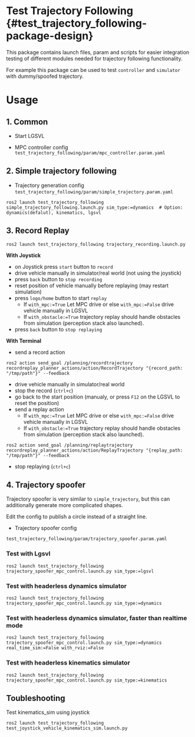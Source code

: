 Test Trajectory Following {#test_trajectory_following-package-design}
=============
This package contains launch files, param and scripts for
easier integration testing of different modules needed for trajectory following functionality.

For example this package can be used to test `controller` and `simulator` with dummy/spoofed trajectory.

# Usage

## 1. Common

* Start LGSVL

* MPC controller config
`test_trajectory_following/param/mpc_controller.param.yaml`


## 2. Simple trajectory following

* Trajectory generation config
`test_trajectory_following/param/simple_trajectory.param.yaml`

```
ros2 launch test_trajectory_following simple_trajectory_following.launch.py sim_type:=dynamics  # Option: dynamics(defalut), kinematics, lgsvl
```

## 3. Record Replay

```
ros2 launch test_trajectory_following trajectory_recording.launch.py
```

**With Joystick**

* on Joystick press `start` button to `record`
* drive vehicle manually in simulator/real world (not using the joystick)
* press `back` button to `stop recording`
* reset position of vehicle manually before replaying (may restart simulation)
* press `logo/home` button to start `replay`
  * If `with_mpc:=True` Let MPC drive or else `with_mpc:=False` drive vehicle manually in LGSVL
  * If `with_obstacle:=True` trajectory replay should handle obstacles from simulation (perception stack also launched).
* press `back` button to `stop replaying`

**With Terminal**

* send a record action

```
ros2 action send_goal /planning/recordtrajectory recordreplay_planner_actions/action/RecordTrajectory "{record_path: "/tmp/path"}" --feedback
```

* drive vehicle manually in simulator/real world
* stop the record (`ctrl+c`)
* go back to the start position (manualy, or press `F12` on the LGSVL to reset the position)
* send a replay action
  * If `with_mpc:=True` Let MPC drive or else `with_mpc:=False` drive vehicle manually in LGSVL
  * If `with_obstacle:=True` trajectory replay should handle obstacles from simulation (perception stack also launched).

```
ros2 action send_goal /planning/replaytrajectory recordreplay_planner_actions/action/ReplayTrajectory "{replay_path: "/tmp/path"}" --feedback
```

* stop replaying (`ctrl+c`)


## 4. Trajectory spoofer
Trajectory spoofer is very similar to `simple_trajectory`,
but this can additionally generate more complicated shapes.

Edit the config to publish a circle instead of a straight line.


* Trajectory spoofer config

```
test_trajectory_following/param/trajectory_spoofer.param.yaml
```

### Test with Lgsvl

```
ros2 launch test_trajectory_following trajectory_spoofer_mpc_control.launch.py sim_type:=lgsvl
```

### Test with headerless dynamics simulator

```
ros2 launch test_trajectory_following trajectory_spoofer_mpc_control.launch.py sim_type:=dynamics
```

### Test with headerless dynamics simulator, faster than realtime mode

```
ros2 launch test_trajectory_following trajectory_spoofer_mpc_control.launch.py sim_type:=dynamics real_time_sim:=False with_rviz:=False
```

### Test with headerless kinematics simulator

```
ros2 launch test_trajectory_following trajectory_spoofer_mpc_control.launch.py sim_type:=kinematics
```

## Toubleshooting
Test kinematics_sim using joystick

```
ros2 launch test_trajectory_following test_joystick_vehicle_kinematics_sim.launch.py
```

